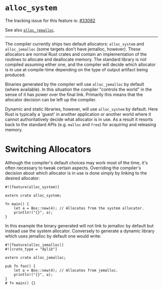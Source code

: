 # `alloc_system`

The tracking issue for this feature is: [#33082]

[#33082]: https://github.com/rust-lang/rust/issues/33082

See also [`alloc_jemalloc`](alloc-jemalloc.html).

------------------------

The compiler currently ships two default allocators: `alloc_system` and
`alloc_jemalloc` (some targets don't have jemalloc, however). These allocators
are normal Rust crates and contain an implementation of the routines to
allocate and deallocate memory. The standard library is not compiled assuming
either one, and the compiler will decide which allocator is in use at
compile-time depending on the type of output artifact being produced.

Binaries generated by the compiler will use `alloc_jemalloc` by default (where
available). In this situation the compiler "controls the world" in the sense of
it has power over the final link. Primarily this means that the allocator
decision can be left up the compiler.

Dynamic and static libraries, however, will use `alloc_system` by default. Here
Rust is typically a 'guest' in another application or another world where it
cannot authoritatively decide what allocator is in use. As a result it resorts
back to the standard APIs (e.g. `malloc` and `free`) for acquiring and releasing
memory.

# Switching Allocators

Although the compiler's default choices may work most of the time, it's often
necessary to tweak certain aspects. Overriding the compiler's decision about
which allocator is in use is done simply by linking to the desired allocator:

```rust,no_run
#![feature(alloc_system)]

extern crate alloc_system;

fn main() {
    let a = Box::new(4); // Allocates from the system allocator.
    println!("{}", a);
}
```

In this example the binary generated will not link to jemalloc by default but
instead use the system allocator. Conversely to generate a dynamic library which
uses jemalloc by default one would write:

```rust,ignore
#![feature(alloc_jemalloc)]
#![crate_type = "dylib"]

extern crate alloc_jemalloc;

pub fn foo() {
    let a = Box::new(4); // Allocates from jemalloc.
    println!("{}", a);
}
# fn main() {}
```

